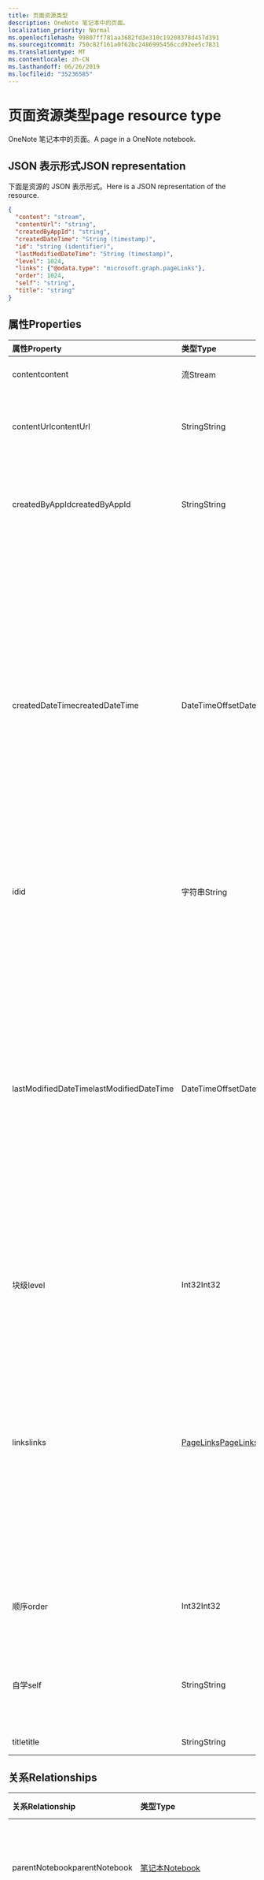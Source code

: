 ```yaml
---
title: 页面资源类型
description: OneNote 笔记本中的页面。
localization_priority: Normal
ms.openlocfilehash: 99807ff781aa3682fd3e310c19208378d457d391
ms.sourcegitcommit: 750c82f161a0f62bc2486995456ccd92ee5c7831
ms.translationtype: MT
ms.contentlocale: zh-CN
ms.lasthandoff: 06/26/2019
ms.locfileid: "35236585"
---
```

# <a name="page-resource-type"></a><span data-ttu-id="76d71-103">页面资源类型</span><span class="sxs-lookup"><span data-stu-id="76d71-103">page resource type</span></span>

<span data-ttu-id="76d71-104">OneNote 笔记本中的页面。</span><span class="sxs-lookup"><span data-stu-id="76d71-104">A page in a OneNote notebook.</span></span>

## <a name="json-representation"></a><span data-ttu-id="76d71-105">JSON 表示形式</span><span class="sxs-lookup"><span data-stu-id="76d71-105">JSON representation</span></span>

<span data-ttu-id="76d71-106">下面是资源的 JSON 表示形式。</span><span class="sxs-lookup"><span data-stu-id="76d71-106">Here is a JSON representation of the resource.</span></span>

<!--{
  "blockType": "resource",
  "baseType": "microsoft.graph.onenoteEntitySchemaObjectModel",
  "optionalProperties": [
    "parentNotebook",
    "parentSection"
  ],
  "isMediaEntity": true,
  "@odata.type": "microsoft.graph.onenotePage"
}-->

```json
{
  "content": "stream",
  "contentUrl": "string",
  "createdByAppId": "string",
  "createdDateTime": "String (timestamp)",
  "id": "string (identifier)",
  "lastModifiedDateTime": "String (timestamp)",
  "level": 1024,
  "links": {"@odata.type": "microsoft.graph.pageLinks"},
  "order": 1024,
  "self": "string",
  "title": "string"
}

```
## <a name="properties"></a><span data-ttu-id="76d71-107">属性</span><span class="sxs-lookup"><span data-stu-id="76d71-107">Properties</span></span>
| <span data-ttu-id="76d71-108">属性</span><span class="sxs-lookup"><span data-stu-id="76d71-108">Property</span></span>     | <span data-ttu-id="76d71-109">类型</span><span class="sxs-lookup"><span data-stu-id="76d71-109">Type</span></span>   |<span data-ttu-id="76d71-110">说明</span><span class="sxs-lookup"><span data-stu-id="76d71-110">Description</span></span>|
|:---------------|:--------|:----------|
|<span data-ttu-id="76d71-111">content</span><span class="sxs-lookup"><span data-stu-id="76d71-111">content</span></span>|<span data-ttu-id="76d71-112">流</span><span class="sxs-lookup"><span data-stu-id="76d71-112">Stream</span></span>|<span data-ttu-id="76d71-113">页面的 HTML 内容。</span><span class="sxs-lookup"><span data-stu-id="76d71-113">The page's HTML content.</span></span>|
|<span data-ttu-id="76d71-114">contentUrl</span><span class="sxs-lookup"><span data-stu-id="76d71-114">contentUrl</span></span>|<span data-ttu-id="76d71-115">String</span><span class="sxs-lookup"><span data-stu-id="76d71-115">String</span></span>|<span data-ttu-id="76d71-116">页面的 HTML 内容的 URL。</span><span class="sxs-lookup"><span data-stu-id="76d71-116">The URL for the page's HTML content.</span></span>  <span data-ttu-id="76d71-117">只读。</span><span class="sxs-lookup"><span data-stu-id="76d71-117">Read-only.</span></span>|
|<span data-ttu-id="76d71-118">createdByAppId</span><span class="sxs-lookup"><span data-stu-id="76d71-118">createdByAppId</span></span>|<span data-ttu-id="76d71-119">String</span><span class="sxs-lookup"><span data-stu-id="76d71-119">String</span></span>|<span data-ttu-id="76d71-120">创建页面的应用程序的唯一标识符。</span><span class="sxs-lookup"><span data-stu-id="76d71-120">The unique identifier of the application that created the page.</span></span> <span data-ttu-id="76d71-121">只读。</span><span class="sxs-lookup"><span data-stu-id="76d71-121">Read-only.</span></span>|
|<span data-ttu-id="76d71-122">createdDateTime</span><span class="sxs-lookup"><span data-stu-id="76d71-122">createdDateTime</span></span>|<span data-ttu-id="76d71-123">DateTimeOffset</span><span class="sxs-lookup"><span data-stu-id="76d71-123">DateTimeOffset</span></span>|<span data-ttu-id="76d71-124">页面的创建日期和时间。</span><span class="sxs-lookup"><span data-stu-id="76d71-124">The date and time when the page was created.</span></span> <span data-ttu-id="76d71-125">时间戳表示使用 ISO 8601 格式的日期和时间信息，并且始终处于 UTC 时间。</span><span class="sxs-lookup"><span data-stu-id="76d71-125">The timestamp represents date and time information using ISO 8601 format and is always in UTC time.</span></span> <span data-ttu-id="76d71-126">例如，2014 年 1 月 1 日午夜 UTC 如下所示：`'2014-01-01T00:00:00Z'`。</span><span class="sxs-lookup"><span data-stu-id="76d71-126">For example, midnight UTC on Jan 1, 2014 would look like this: `'2014-01-01T00:00:00Z'`.</span></span> <span data-ttu-id="76d71-127">只读。</span><span class="sxs-lookup"><span data-stu-id="76d71-127">Read-only.</span></span>|
|<span data-ttu-id="76d71-128">id</span><span class="sxs-lookup"><span data-stu-id="76d71-128">id</span></span>|<span data-ttu-id="76d71-129">字符串</span><span class="sxs-lookup"><span data-stu-id="76d71-129">String</span></span>|<span data-ttu-id="76d71-130">页面的唯一标识符。</span><span class="sxs-lookup"><span data-stu-id="76d71-130">The unique identifier of the page.</span></span>  <span data-ttu-id="76d71-131">只读。</span><span class="sxs-lookup"><span data-stu-id="76d71-131">Read-only.</span></span>|
|<span data-ttu-id="76d71-132">lastModifiedDateTime</span><span class="sxs-lookup"><span data-stu-id="76d71-132">lastModifiedDateTime</span></span>|<span data-ttu-id="76d71-133">DateTimeOffset</span><span class="sxs-lookup"><span data-stu-id="76d71-133">DateTimeOffset</span></span>|<span data-ttu-id="76d71-134">上次修改页面的日期和时间。</span><span class="sxs-lookup"><span data-stu-id="76d71-134">The date and time when the page was last modified.</span></span> <span data-ttu-id="76d71-135">时间戳表示使用 ISO 8601 格式的日期和时间信息，并且始终处于 UTC 时间。</span><span class="sxs-lookup"><span data-stu-id="76d71-135">The timestamp represents date and time information using ISO 8601 format and is always in UTC time.</span></span> <span data-ttu-id="76d71-136">例如，2014 年 1 月 1 日午夜 UTC 如下所示：`'2014-01-01T00:00:00Z'`。</span><span class="sxs-lookup"><span data-stu-id="76d71-136">For example, midnight UTC on Jan 1, 2014 would look like this: `'2014-01-01T00:00:00Z'`.</span></span> <span data-ttu-id="76d71-137">只读。</span><span class="sxs-lookup"><span data-stu-id="76d71-137">Read-only.</span></span>|
|<span data-ttu-id="76d71-138">块级</span><span class="sxs-lookup"><span data-stu-id="76d71-138">level</span></span>|<span data-ttu-id="76d71-139">Int32</span><span class="sxs-lookup"><span data-stu-id="76d71-139">Int32</span></span>|<span data-ttu-id="76d71-140">页面的缩进级别。</span><span class="sxs-lookup"><span data-stu-id="76d71-140">The indentation level of the page.</span></span> <span data-ttu-id="76d71-141">只读。</span><span class="sxs-lookup"><span data-stu-id="76d71-141">Read-only.</span></span>|
|<span data-ttu-id="76d71-142">links</span><span class="sxs-lookup"><span data-stu-id="76d71-142">links</span></span>|[<span data-ttu-id="76d71-143">PageLinks</span><span class="sxs-lookup"><span data-stu-id="76d71-143">PageLinks</span></span>](pagelinks.md)|<span data-ttu-id="76d71-144">用于打开页面的链接。</span><span class="sxs-lookup"><span data-stu-id="76d71-144">Links for opening the page.</span></span> <span data-ttu-id="76d71-145">如果`oneNoteClientURL`安装了 OneNote 本机客户端, 则链接将在其中打开页面。</span><span class="sxs-lookup"><span data-stu-id="76d71-145">The `oneNoteClientURL` link opens the page in the OneNote native client if it 's installed.</span></span> <span data-ttu-id="76d71-146">`oneNoteWebUrl`链接将在 web 上的 OneNote 中打开页面。</span><span class="sxs-lookup"><span data-stu-id="76d71-146">The `oneNoteWebUrl` link opens the page in OneNote on the web.</span></span> <span data-ttu-id="76d71-147">只读。</span><span class="sxs-lookup"><span data-stu-id="76d71-147">Read-only.</span></span>|
|<span data-ttu-id="76d71-148">顺序</span><span class="sxs-lookup"><span data-stu-id="76d71-148">order</span></span>|<span data-ttu-id="76d71-149">Int32</span><span class="sxs-lookup"><span data-stu-id="76d71-149">Int32</span></span>|<span data-ttu-id="76d71-150">页面在其父节中的顺序。</span><span class="sxs-lookup"><span data-stu-id="76d71-150">The order of the page within its parent section.</span></span> <span data-ttu-id="76d71-151">只读。</span><span class="sxs-lookup"><span data-stu-id="76d71-151">Read-only.</span></span>|
|<span data-ttu-id="76d71-152">自学</span><span class="sxs-lookup"><span data-stu-id="76d71-152">self</span></span>|<span data-ttu-id="76d71-153">String</span><span class="sxs-lookup"><span data-stu-id="76d71-153">String</span></span>|<span data-ttu-id="76d71-154">可在其中获取有关页面的详细信息的终结点。</span><span class="sxs-lookup"><span data-stu-id="76d71-154">The endpoint where you can get details about the page.</span></span> <span data-ttu-id="76d71-155">只读。</span><span class="sxs-lookup"><span data-stu-id="76d71-155">Read-only.</span></span>|
|<span data-ttu-id="76d71-156">title</span><span class="sxs-lookup"><span data-stu-id="76d71-156">title</span></span>|<span data-ttu-id="76d71-157">String</span><span class="sxs-lookup"><span data-stu-id="76d71-157">String</span></span>|<span data-ttu-id="76d71-158">页面的标题。</span><span class="sxs-lookup"><span data-stu-id="76d71-158">The title of the page.</span></span> |

## <a name="relationships"></a><span data-ttu-id="76d71-159">关系</span><span class="sxs-lookup"><span data-stu-id="76d71-159">Relationships</span></span>
| <span data-ttu-id="76d71-160">关系</span><span class="sxs-lookup"><span data-stu-id="76d71-160">Relationship</span></span> | <span data-ttu-id="76d71-161">类型</span><span class="sxs-lookup"><span data-stu-id="76d71-161">Type</span></span>   |<span data-ttu-id="76d71-162">说明</span><span class="sxs-lookup"><span data-stu-id="76d71-162">Description</span></span>|
|:---------------|:--------|:----------|
|<span data-ttu-id="76d71-163">parentNotebook</span><span class="sxs-lookup"><span data-stu-id="76d71-163">parentNotebook</span></span>|[<span data-ttu-id="76d71-164">笔记本</span><span class="sxs-lookup"><span data-stu-id="76d71-164">Notebook</span></span>](notebook.md)|<span data-ttu-id="76d71-165">包含页面的笔记本。</span><span class="sxs-lookup"><span data-stu-id="76d71-165">The notebook that contains the page.</span></span>  <span data-ttu-id="76d71-166">只读。</span><span class="sxs-lookup"><span data-stu-id="76d71-166">Read-only.</span></span>|
|<span data-ttu-id="76d71-167">parentSection</span><span class="sxs-lookup"><span data-stu-id="76d71-167">parentSection</span></span>|[<span data-ttu-id="76d71-168">OnenoteSection</span><span class="sxs-lookup"><span data-stu-id="76d71-168">OnenoteSection</span></span>](section.md)|<span data-ttu-id="76d71-169">包含页面的部分。</span><span class="sxs-lookup"><span data-stu-id="76d71-169">The section that contains the page.</span></span> <span data-ttu-id="76d71-170">只读的。</span><span class="sxs-lookup"><span data-stu-id="76d71-170">Read-only.</span></span>|

## <a name="methods"></a><span data-ttu-id="76d71-171">方法</span><span class="sxs-lookup"><span data-stu-id="76d71-171">Methods</span></span>

| <span data-ttu-id="76d71-172">方法</span><span class="sxs-lookup"><span data-stu-id="76d71-172">Method</span></span>           | <span data-ttu-id="76d71-173">返回类型</span><span class="sxs-lookup"><span data-stu-id="76d71-173">Return Type</span></span>    |<span data-ttu-id="76d71-174">说明</span><span class="sxs-lookup"><span data-stu-id="76d71-174">Description</span></span>|
|:---------------|:--------|:----------|
|[<span data-ttu-id="76d71-175">获取页面</span><span class="sxs-lookup"><span data-stu-id="76d71-175">Get page</span></span>](../api/page-get.md) | [<span data-ttu-id="76d71-176">Page</span><span class="sxs-lookup"><span data-stu-id="76d71-176">Page</span></span>](page.md) |<span data-ttu-id="76d71-177">读取页面的属性和关系。</span><span class="sxs-lookup"><span data-stu-id="76d71-177">Read the properties and relationships of the page.</span></span>|
|[<span data-ttu-id="76d71-178">更新页面内容</span><span class="sxs-lookup"><span data-stu-id="76d71-178">Update page content</span></span>](../api/page-update.md) | <span data-ttu-id="76d71-179">无</span><span class="sxs-lookup"><span data-stu-id="76d71-179">None</span></span> |<span data-ttu-id="76d71-180">更新页面的 HTML 内容。</span><span class="sxs-lookup"><span data-stu-id="76d71-180">Update the HTML content of the page.</span></span> |
|[<span data-ttu-id="76d71-181">删除页面</span><span class="sxs-lookup"><span data-stu-id="76d71-181">Delete page</span></span>](../api/page-delete.md) | <span data-ttu-id="76d71-182">无</span><span class="sxs-lookup"><span data-stu-id="76d71-182">None</span></span> |<span data-ttu-id="76d71-183">删除页面。</span><span class="sxs-lookup"><span data-stu-id="76d71-183">Delete the page.</span></span> |
|[<span data-ttu-id="76d71-184">copyToSection</span><span class="sxs-lookup"><span data-stu-id="76d71-184">copyToSection</span></span>](../api/page-copytosection.md)| <span data-ttu-id="76d71-185">无</span><span class="sxs-lookup"><span data-stu-id="76d71-185">None</span></span> |<span data-ttu-id="76d71-186">将页面复制到特定分区。</span><span class="sxs-lookup"><span data-stu-id="76d71-186">Copies the page to a specific section.</span></span>|

<!-- uuid: 8fcb5dbc-d5aa-4681-8e31-b001d5168d79
2015-10-25 14:57:30 UTC -->
<!-- {
  "type": "#page.annotation",
  "description": "page resource",
  "keywords": "",
  "section": "documentation",
  "tocPath": ""
}-->
